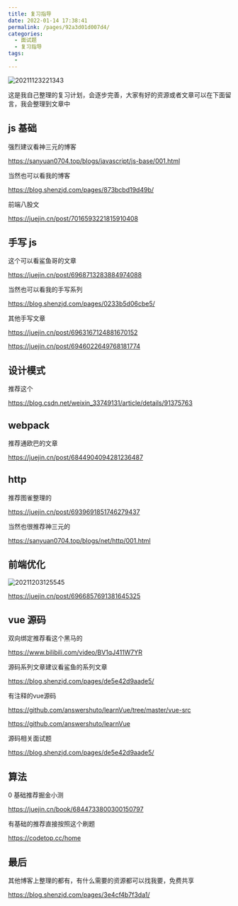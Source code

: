```yaml
---
title: 复习指导
date: 2022-01-14 17:38:41
permalink: /pages/92a3d01d007d4/
categories:
  - 面试题
  - 复习指导
tags:
  -
---
```


![20211123221343](https://cdn.jsdelivr.net/gh/wu529778790/image/blog/20211123221343.png)

这是我自己整理的复习计划，会逐步完善，大家有好的资源或者文章可以在下面留言，我会整理到文章中

<!-- more -->

## js 基础

强烈建议看神三元的博客

<https://sanyuan0704.top/blogs/javascript/js-base/001.html>

当然也可以看我的博客

<https://blog.shenzjd.com/pages/873bcbd19d49b/>

前端八股文

<https://juejin.cn/post/7016593221815910408>

## 手写 js

这个可以看鲨鱼哥的文章

<https://juejin.cn/post/6968713283884974088>

当然也可以看我的手写系列

<https://blog.shenzjd.com/pages/0233b5d06cbe5/>

其他手写文章

<https://juejin.cn/post/6963167124881670152>

<https://juejin.cn/post/6946022649768181774>

## 设计模式

推荐这个

<https://blog.csdn.net/weixin_33749131/article/details/91375763>

## webpack

推荐通欧巴的文章

<https://juejin.cn/post/6844904094281236487>

## http

推荐图雀整理的

<https://juejin.cn/post/6939691851746279437>

当然也很推荐神三元的

<https://sanyuan0704.top/blogs/net/http/001.html>

## 前端优化

![20211203125545](https://cdn.jsdelivr.net/gh/wu529778790/image/blog/20211203125545.png)

<https://juejin.cn/post/6966857691381645325>

## vue 源码

双向绑定推荐看这个黑马的

<https://www.bilibili.com/video/BV1qJ411W7YR>

源码系列文章建议看鲨鱼的系列文章

<https://blog.shenzjd.com/pages/de5e42d9aade5/>

有注释的vue源码

<https://github.com/answershuto/learnVue/tree/master/vue-src>

https://github.com/answershuto/learnVue

源码相关面试题

<https://blog.shenzjd.com/pages/de5e42d9aade5/>

## 算法

0 基础推荐掘金小测

<https://juejin.cn/book/6844733800300150797>

有基础的推荐直接按照这个刷题

<https://codetop.cc/home>

## 最后

其他博客上整理的都有，有什么需要的资源都可以找我要，免费共享

<https://blog.shenzjd.com/pages/3e4cf4b7f3da1/>

